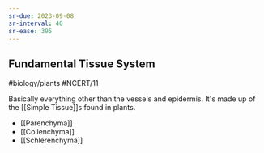 ```yaml
---
sr-due: 2023-09-08
sr-interval: 40
sr-ease: 395
---
```

## Fundamental Tissue System
#biology/plants #NCERT/11 

Basically everything other than the vessels and epidermis. 
It's made up of the [[Simple Tissue]]s found in plants.

- [[Parenchyma]]
- [[Collenchyma]]
- [[Schlerenchyma]]